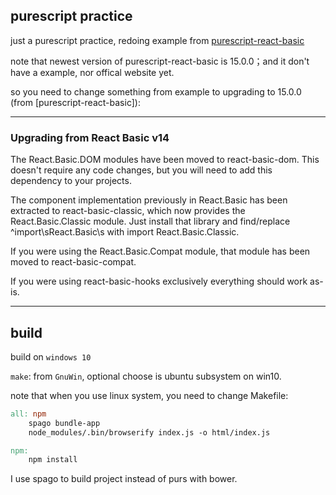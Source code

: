 ## purescript practice

just a purescript practice, redoing example from [purescript-react-basic](https://github.com/lumihq/purescript-react-basic/tree/v14.0.0/examples/component)

note that newest version of purescript-react-basic is 15.0.0；and it don't have a example, nor offical website yet.

so you need to change something from example to upgrading to 15.0.0 (from [purescript-react-basic]):

 ---

### Upgrading from React Basic v14

The React.Basic.DOM modules have been moved to react-basic-dom. This doesn't require any code changes, but you will need to add this dependency to your projects.

The component implementation previously in React.Basic has been extracted to react-basic-classic, which now provides the React.Basic.Classic module. Just install that library and find/replace ^import\sReact\.Basic\s with import React.Basic.Classic.

If you were using the React.Basic.Compat module, that module has been moved to react-basic-compat.

If you were using react-basic-hooks exclusively everything should work as-is.

---

## build

build on `windows 10`

`make`: from `GnuWin`, optional choose is ubuntu subsystem on win10.

note that when you use linux system, you need to change Makefile:

```makefile
all: npm
	spago bundle-app
	node_modules/.bin/browserify index.js -o html/index.js

npm:
	npm install
```

I use spago to build project instead of purs with bower.

